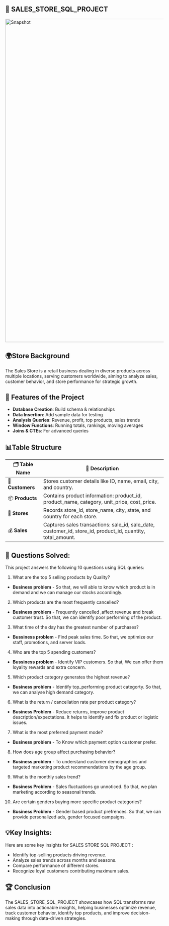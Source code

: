 ## 📌 SALES_STORE_SQL_PROJECT

<img width="1536" height="1024" alt="Snapshot" src="https://github.com/user-attachments/assets/c250cebc-9f11-420a-9a9a-394adef749b8" />


## 🌍Store Background

The Sales Store is a retail business dealing in diverse products across multiple locations, serving customers worldwide, aiming to analyze sales, customer behavior, and store performance for strategic growth.


## 🔹 Features of the Project

- **Database Creation**:  Build schema & relationships
- **Data Insertion**:  Add sample data for testing
- **Analysis Queries**:  Revenue, profit, top products, sales trends
- **Window Functions**:  Running totals, rankings, moving averages
- **Joins & CTEs**:  For advanced queries

## 📊Table Structure 

| 🗂 Table Name    | 📌 Description                                                                                                    |
| ---------------- | ----------------------------------------------------------------------------------------------------------------- |
| 👥 **Customers** | Stores customer details like ID, name, email, city, and country.                                                  |
| 📦 **Products**  | Contains product information: product\_id, product\_name, category, unit\_price, cost\_price.                     |
| 🏬 **Stores**    | Records store\_id, store\_name, city, state, and country for each store.                                          |
| 💰 **Sales**     | Captures sales transactions: sale\_id, sale\_date, customer\_id, store\_id, product\_id, quantity, total\_amount. |


## 🎯 Questions Solved:
This project answers the following 10 questions using SQL queries:

1. What are the top 5 selling products by Quality?
- **Business problem** - So that, we will able to know which product is in demand and we can manage our stocks accordingly.

2. Which products are the most frequently cancelled?
- **Business problem** - Frequently cancelled ,affect revenue and break customer trust. So that, we can identify poor performing of the product.

3. What time of the day has the greatest number of purchases?
- **Bussiness problem** - Find peak sales time. So that, we optimize our staff, promotions, and server loads.

4. Who are the top 5 spending customers?
- **Bussiness problem** - Identify VIP customers. So that, We can offer them loyality rewards and extra concern.

5. Which product category generates the highest revenue?
- **Business problem** - Identify top_performing product categorty. So that, we can analyse high demand category.

6. What is the return / cancellation rate per product category?
- **Business Problem** - Reduce returns, improve product description/expectations. It helps to identify and fix product or logistic issues.

7. What is the most preferred payment mode?
- **Business problem** - To Know which payment option customer prefer.

8. How does age group affect purchasing behavior?
- **Business problem** - To understand customer demographics and targeted marketing product recommendations by the age group.

9. What is the monthly sales trend?
- **Business Problem** - Sales fluctuations go unnoticed. So that, we plan marketing according to seasonal trends.

10. Are certain genders buying more specific product categories?
- **Business Problem** - Gender based product prefrences. So that, we can provide personalized ads, gender focused campaigns.

## 💡Key Insights:
Here are some key insights for SALES STORE SQL PROJECT :

- Identify top-selling products driving revenue.
- Analyze sales trends across months and seasons.
- Compare performance of different stores.
- Recognize loyal customers contributing maximum sales.


## 🏆 Conclusion

The SALES_STORE_SQL_PROJECT showcases how SQL transforms raw sales data into actionable insights, helping businesses optimize revenue, track customer behavior, identify top products, and improve decision-making through data-driven strategies.
